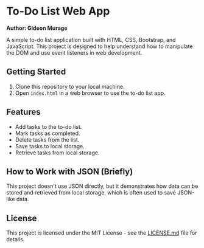 # To-Do List Web App

**Author: Gideon Murage**

A simple to-do list application built with HTML, CSS, Bootstrap, and JavaScript. This project is designed to help understand how to manipulate the DOM and use event listeners in web development.

## Getting Started

1. Clone this repository to your local machine.
2. Open `index.html` in a web browser to use the to-do list app.

## Features

- Add tasks to the to-do list.
- Mark tasks as completed.
- Delete tasks from the list.
- Save tasks to local storage.
- Retrieve tasks from local storage.

## How to Work with JSON (Briefly)

This project doesn't use JSON directly, but it demonstrates how data can be stored and retrieved from local storage, which is often used to save JSON-like data.

## License

This project is licensed under the MIT License - see the [LICENSE.md](LICENSE.md) file for details.

